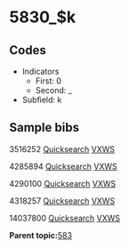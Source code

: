 # 5830\_$k

## Codes

-   Indicators
    -   First: 0
    -   Second: \_
-   Subfield: k

## Sample bibs

3516252 [Quicksearch](https://search.library.yale.edu/catalog/3516252) [VXWS](http://prodorbis.library.yale.edu:7014/vxws/GetHoldingsService?bibId=3516252)

4285894 [Quicksearch](https://search.library.yale.edu/catalog/4285894) [VXWS](http://prodorbis.library.yale.edu:7014/vxws/GetHoldingsService?bibId=4285894)

4290100 [Quicksearch](https://search.library.yale.edu/catalog/4290100) [VXWS](http://prodorbis.library.yale.edu:7014/vxws/GetHoldingsService?bibId=4290100)

4318257 [Quicksearch](https://search.library.yale.edu/catalog/4318257) [VXWS](http://prodorbis.library.yale.edu:7014/vxws/GetHoldingsService?bibId=4318257)

14037800 [Quicksearch](https://search.library.yale.edu/catalog/14037800) [VXWS](http://prodorbis.library.yale.edu:7014/vxws/GetHoldingsService?bibId=14037800)

**Parent topic:**[583](../../tags/583/583.md)


